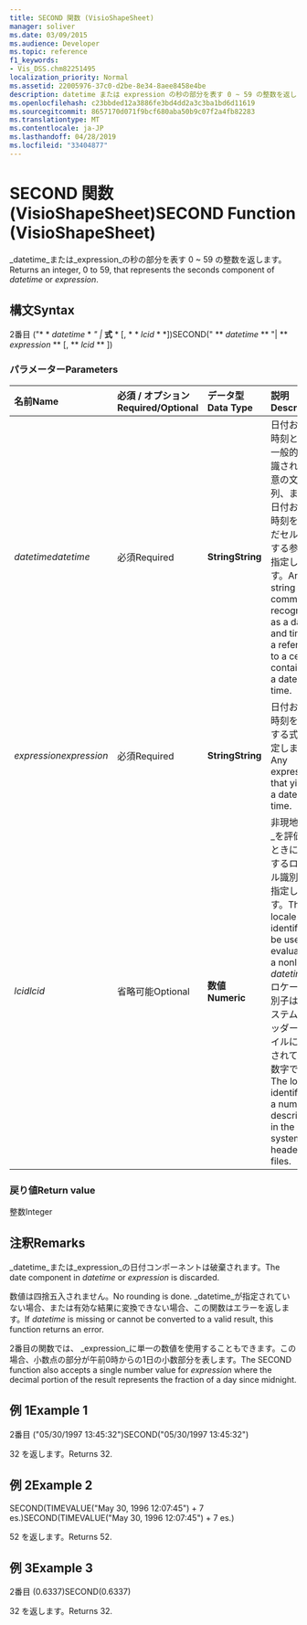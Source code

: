 ```yaml
---
title: SECOND 関数 (VisioShapeSheet)
manager: soliver
ms.date: 03/09/2015
ms.audience: Developer
ms.topic: reference
f1_keywords:
- Vis_DSS.chm82251495
localization_priority: Normal
ms.assetid: 22005976-37c0-d2be-8e34-8aee8458e4be
description: datetime または expression の秒の部分を表す 0 ~ 59 の整数を返します。
ms.openlocfilehash: c23bbded12a3886fe3bd4dd2a3c3ba1bd6d11619
ms.sourcegitcommit: 8657170d071f9bcf680aba50b9c07f2a4fb82283
ms.translationtype: MT
ms.contentlocale: ja-JP
ms.lasthandoff: 04/28/2019
ms.locfileid: "33404877"
---
```

# <a name="second-function-visioshapesheet"></a><span data-ttu-id="4124b-103">SECOND 関数 (VisioShapeSheet)</span><span class="sxs-lookup"><span data-stu-id="4124b-103">SECOND Function (VisioShapeSheet)</span></span>

<span data-ttu-id="4124b-104">_datetime_または_expression_の秒の部分を表す 0 ~ 59 の整数を返します。</span><span class="sxs-lookup"><span data-stu-id="4124b-104">Returns an integer, 0 to 59, that represents the seconds component of  _datetime_ or  _expression_.</span></span>
  
## <a name="syntax"></a><span data-ttu-id="4124b-105">構文</span><span class="sxs-lookup"><span data-stu-id="4124b-105">Syntax</span></span>

<span data-ttu-id="4124b-106">2番目 ("\* \* *datetime* \* *" |* **式** \* [, \* \* *lcid* \* \*])</span><span class="sxs-lookup"><span data-stu-id="4124b-106">SECOND(" \*\* *datetime* \*\* "| \*\* *expression* \*\* [, \*\* *lcid* \*\* ])</span></span> 
  
### <a name="parameters"></a><span data-ttu-id="4124b-107">パラメーター</span><span class="sxs-lookup"><span data-stu-id="4124b-107">Parameters</span></span>

|<span data-ttu-id="4124b-108">**名前**</span><span class="sxs-lookup"><span data-stu-id="4124b-108">**Name**</span></span>|<span data-ttu-id="4124b-109">**必須 / オプション**</span><span class="sxs-lookup"><span data-stu-id="4124b-109">**Required/Optional**</span></span>|<span data-ttu-id="4124b-110">**データ型**</span><span class="sxs-lookup"><span data-stu-id="4124b-110">**Data Type**</span></span>|<span data-ttu-id="4124b-111">**説明**</span><span class="sxs-lookup"><span data-stu-id="4124b-111">**Description**</span></span>|
|:-----|:-----|:-----|:-----|
| <span data-ttu-id="4124b-112">_datetime_</span><span class="sxs-lookup"><span data-stu-id="4124b-112">_datetime_</span></span> <br/> |<span data-ttu-id="4124b-113">必須</span><span class="sxs-lookup"><span data-stu-id="4124b-113">Required</span></span>  <br/> |<span data-ttu-id="4124b-114">**String**</span><span class="sxs-lookup"><span data-stu-id="4124b-114">**String**</span></span> <br/> |<span data-ttu-id="4124b-115">日付および時刻として一般的に認識される任意の文字列、または日付および時刻を含んだセルに対する参照を指定します。</span><span class="sxs-lookup"><span data-stu-id="4124b-115">Any string commonly recognized as a date and time or a reference to a cell containing a date and time.</span></span>  <br/> |
| <span data-ttu-id="4124b-116">_expression_</span><span class="sxs-lookup"><span data-stu-id="4124b-116">_expression_</span></span> <br/> |<span data-ttu-id="4124b-117">必須</span><span class="sxs-lookup"><span data-stu-id="4124b-117">Required</span></span>  <br/> |<span data-ttu-id="4124b-118">**String**</span><span class="sxs-lookup"><span data-stu-id="4124b-118">**String**</span></span> <br/> | <span data-ttu-id="4124b-119">日付および時刻を算出する式を指定します。</span><span class="sxs-lookup"><span data-stu-id="4124b-119">Any expression that yields a date and time.</span></span>  <br/> |
| <span data-ttu-id="4124b-120">_lcid_</span><span class="sxs-lookup"><span data-stu-id="4124b-120">_lcid_</span></span> <br/> |<span data-ttu-id="4124b-121">省略可能</span><span class="sxs-lookup"><span data-stu-id="4124b-121">Optional</span></span>  <br/> |<span data-ttu-id="4124b-122">**数値**</span><span class="sxs-lookup"><span data-stu-id="4124b-122">**Numeric**</span></span> <br/> |<span data-ttu-id="4124b-123">非現地_日付_を評価するときに使用するロケール識別子を指定します。</span><span class="sxs-lookup"><span data-stu-id="4124b-123">The locale identifier to be used in evaluating a nonlocal  _datetime_.</span></span> <span data-ttu-id="4124b-124">ロケール識別子は、システムのヘッダー ファイルに記述されている数字です。</span><span class="sxs-lookup"><span data-stu-id="4124b-124">The locale identifier is a number described in the system header files.</span></span>  <br/> |
   
### <a name="return-value"></a><span data-ttu-id="4124b-125">戻り値</span><span class="sxs-lookup"><span data-stu-id="4124b-125">Return value</span></span>

<span data-ttu-id="4124b-126">整数</span><span class="sxs-lookup"><span data-stu-id="4124b-126">Integer</span></span>
  
## <a name="remarks"></a><span data-ttu-id="4124b-127">注釈</span><span class="sxs-lookup"><span data-stu-id="4124b-127">Remarks</span></span>

<span data-ttu-id="4124b-128">_datetime_または_expression_の日付コンポーネントは破棄されます。</span><span class="sxs-lookup"><span data-stu-id="4124b-128">The date component in  _datetime_ or  _expression_ is discarded.</span></span> 
  
<span data-ttu-id="4124b-129">数値は四捨五入されません。</span><span class="sxs-lookup"><span data-stu-id="4124b-129">No rounding is done.</span></span> <span data-ttu-id="4124b-130">_datetime_が指定されていない場合、または有効な結果に変換できない場合、この関数はエラーを返します。</span><span class="sxs-lookup"><span data-stu-id="4124b-130">If  _datetime_ is missing or cannot be converted to a valid result, this function returns an error.</span></span> 
  
<span data-ttu-id="4124b-131">2番目の関数では、 _expression_に単一の数値を使用することもできます。この場合、小数点の部分が午前0時からの1日の小数部分を表します。</span><span class="sxs-lookup"><span data-stu-id="4124b-131">The SECOND function also accepts a single number value for  _expression_ where the decimal portion of the result represents the fraction of a day since midnight.</span></span> 
  
## <a name="example-1"></a><span data-ttu-id="4124b-132">例 1</span><span class="sxs-lookup"><span data-stu-id="4124b-132">Example 1</span></span>

<span data-ttu-id="4124b-133">2番目 ("05/30/1997 13:45:32")</span><span class="sxs-lookup"><span data-stu-id="4124b-133">SECOND("05/30/1997 13:45:32")</span></span>
  
<span data-ttu-id="4124b-134">32 を返します。</span><span class="sxs-lookup"><span data-stu-id="4124b-134">Returns 32.</span></span>
  
## <a name="example-2"></a><span data-ttu-id="4124b-135">例 2</span><span class="sxs-lookup"><span data-stu-id="4124b-135">Example 2</span></span>

<span data-ttu-id="4124b-136">SECOND(TIMEVALUE("May 30, 1996 12:07:45") + 7 es.)</span><span class="sxs-lookup"><span data-stu-id="4124b-136">SECOND(TIMEVALUE("May 30, 1996 12:07:45") + 7 es.)</span></span>
  
<span data-ttu-id="4124b-137">52 を返します。</span><span class="sxs-lookup"><span data-stu-id="4124b-137">Returns 52.</span></span>
  
## <a name="example-3"></a><span data-ttu-id="4124b-138">例 3</span><span class="sxs-lookup"><span data-stu-id="4124b-138">Example 3</span></span>

<span data-ttu-id="4124b-139">2番目 (0.6337)</span><span class="sxs-lookup"><span data-stu-id="4124b-139">SECOND(0.6337)</span></span>
  
<span data-ttu-id="4124b-140">32 を返します。</span><span class="sxs-lookup"><span data-stu-id="4124b-140">Returns 32.</span></span>
  

